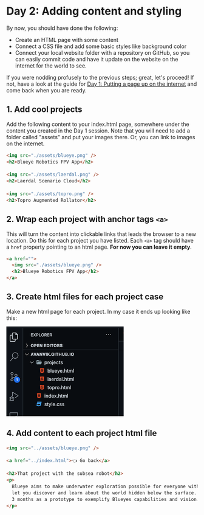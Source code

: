 # Day 2: Adding content and styling

By now, you should have done the following:

- Create an HTML page with some content
- Connect a CSS file and add some basic styles like background color
- Connect your local website folder with a repository on GitHub, so you can easily commit code and have it update on the website on the internet for the world to see.

If you were nodding profusely to the previous steps; great, let's proceed! If not, have a look at the guide for [Day 1: Putting a page up on the internet](./day-1.md) and come back when you are ready.

## 1. Add cool projects

Add the following content to your index.html page, somewhere under the content you created in the Day 1 session. Note that you will need to add a folder called "assets" and put your images there. Or, you can link to images on the internet.

```html
<img src="./assets/blueye.png" />
<h2>Blueye Robotics FPV App</h2>

<img src="./assets/laerdal.png" />
<h2>Laerdal Scenario Cloud</h2>

<img src="./assets/topro.png" />
<h2>Topro Augmented Rollator</h2>
```

## 2. Wrap each project with anchor tags `<a>`

This will turn the content into clickable links that leads the browser to a new location. Do this for each project you have listed. Each `<a>` tag should have a `href` property pointing to an html page. **For now you can leave it empty**.

```html
<a href="">
  <img src="./assets/blueye.png" />
  <h2>Blueye Robotics FPV App</h2>
</a>
```

## 3. Create html files for each project case

Make a new html page for each project. In my case it ends up looking like this:

![Project files](./assets/day-2-project-files.png)

## 4. Add content to each project html file

```html
<img src="../assets/blueye.png" />

<a href="../index.html">👈 Go back</a>

<h2>That project with the subsea robot</h2>
<p>
  Blueye aims to make underwater exploration possible for everyone with user-friendly and supreme underwater drones that
  let you discover and learn about the world hidden below the surface. The PioneerOne drone was designed and realized in
  3 months as a prototype to exemplify Blueyes capabilities and vision.
</p>
```
